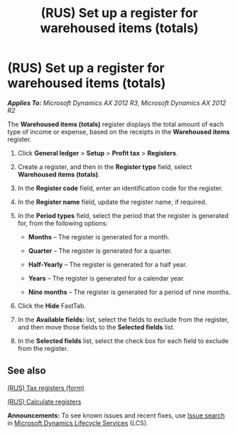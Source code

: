 ﻿---
title: (RUS) Set up a register for warehoused items (totals)
TOCTitle: (RUS) Set up a register for warehoused items (totals)
ms:assetid: 07d80067-9593-488b-91e3-1d1d8c00300c
ms:mtpsurl: https://technet.microsoft.com/en-us/library/JJ839649(v=AX.60)
ms:contentKeyID: 50396796
ms.date: 04/18/2014
mtps_version: v=AX.60
f1_keywords:
- register
- totals
- warehouse items
- warehoused items totals
---

# (RUS) Set up a register for warehoused items (totals) 


_**Applies To:** Microsoft Dynamics AX 2012 R3, Microsoft Dynamics AX 2012 R2_

The **Warehoused items (totals)** register displays the total amount of each type of income or expense, based on the receipts in the **Warehoused items** register.

1.  Click **General ledger** \> **Setup** \> **Profit tax** \> **Registers**.

2.  Create a register, and then in the **Register type** field, select **Warehoused items (totals)**.

3.  In the **Register code** field, enter an identification code for the register.

4.  In the **Register name** field, update the register name, if required.

5.  In the **Period types** field, select the period that the register is generated for, from the following options:
    
      - **Months** – The register is generated for a month.
    
      - **Quarter** – The register is generated for a quarter.
    
      - **Half-Yearly** – The register is generated for a half year.
    
      - **Years** – The register is generated for a calendar year.
    
      - **Nine months** – The register is generated for a period of nine months.

6.  Click the **Hide** FastTab.

7.  In the **Available fields:** list, select the fields to exclude from the register, and then move those fields to the **Selected fields** list.

8.  In the **Selected fields** list, select the check box for each field to exclude from the register.

## See also

[(RUS) Tax registers (form)](https://technet.microsoft.com/en-us/library/jj853195\(v=ax.60\))

[(RUS) Calculate registers](rus-calculate-registers.md)

  
**Announcements:** To see known issues and recent fixes, use [Issue search](http://go.microsoft.com/fwlink/?linkid=389258) in [Microsoft Dynamics Lifecycle Services](http://go.microsoft.com/fwlink/?linkid=306505) (LCS).

